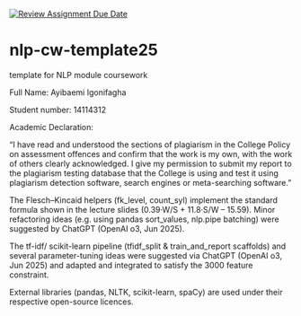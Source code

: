 [![Review Assignment Due Date](https://classroom.github.com/assets/deadline-readme-button-22041afd0340ce965d47ae6ef1cefeee28c7c493a6346c4f15d667ab976d596c.svg)](https://classroom.github.com/a/8qgh5WxD)
# nlp-cw-template25
template for NLP module coursework



Full Name: Ayibaemi Igonifagha

Student number: 14114312

Academic Declaration:

“I have read and understood the sections of plagiarism in the College Policy
on assessment offences and confirm that the work is my own, with the work
of others clearly acknowledged. I give my permission to submit my report
to the plagiarism testing database that the College is using and test it using
plagiarism detection software, search engines or meta-searching software.”


The Flesch–Kincaid helpers (fk_level, count_syl) implement the standard
formula shown in the lecture slides (0.39·W/S + 11.8·S/W – 15.59).
Minor refactoring ideas (e.g. using pandas sort_values, nlp.pipe batching)
were suggested by ChatGPT (OpenAI o3, Jun 2025).

The tf-idf/ scikit-learn pipeline (tfidf_split & train_and_report scaffolds)
and several parameter-tuning ideas were suggested via ChatGPT (OpenAI o3, Jun 2025)
and adapted and integrated to satisfy the 3000 feature constraint.

External libraries (pandas, NLTK, scikit-learn, spaCy) are used under their respective
open-source licences.

